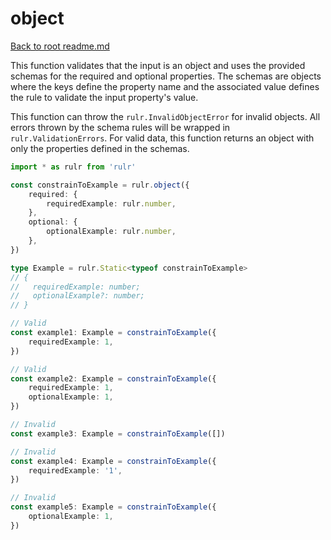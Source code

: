 # object

[Back to root readme.md](../../../readme.md)

This function validates that the input is an object and uses the provided schemas for the required and optional properties. The schemas are objects where the keys define the property name and the associated value defines the rule to validate the input property's value.

This function can throw the `rulr.InvalidObjectError` for invalid objects. All errors thrown by the schema rules will be wrapped in `rulr.ValidationErrors`. For valid data, this function returns an object with only the properties defined in the schemas.

```ts
import * as rulr from 'rulr'

const constrainToExample = rulr.object({
	required: {
		requiredExample: rulr.number,
	},
	optional: {
		optionalExample: rulr.number,
	},
})

type Example = rulr.Static<typeof constrainToExample>
// {
//   requiredExample: number;
//   optionalExample?: number;
// }

// Valid
const example1: Example = constrainToExample({
	requiredExample: 1,
})

// Valid
const example2: Example = constrainToExample({
	requiredExample: 1,
	optionalExample: 1,
})

// Invalid
const example3: Example = constrainToExample([])

// Invalid
const example4: Example = constrainToExample({
	requiredExample: '1',
})

// Invalid
const example5: Example = constrainToExample({
	optionalExample: 1,
})
```
